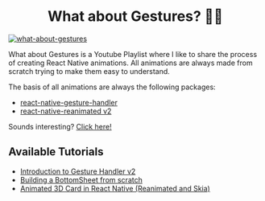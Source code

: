 <h1 align="center">
What about Gestures? 👌🏼
</h1>

 <a href="https://youtu.be/xpT2shjX790" target="_blank">
      <img src="https://github.com/enzomanuelmangano/what-about-gestures/blob/main/.assets/what-about-gestures.png" title="what-about-gestures">
  </a>

What about Gestures is a Youtube Playlist where I like to share the process of creating React Native animations. All animations are always made from scratch trying to make them easy to understand.

The basis of all animations are always the following packages:

- [react-native-gesture-handler](https://docs.swmansion.com/react-native-gesture-handler/docs)
- [react-native-reanimated v2](https://docs.swmansion.com/react-native-reanimated/docs/)

Sounds interesting? [Click here!](https://youtu.be/xpT2shjX790)

## Available Tutorials

- [Introduction to Gesture Handler v2](https://youtu.be/xpT2shjX790)
- [Building a BottomSheet from scratch](https://youtu.be/KvRqsRwpwhY)
- [Animated 3D Card in React Native (Reanimated and Skia)](https://youtu.be/pVesCl7TY8A)
